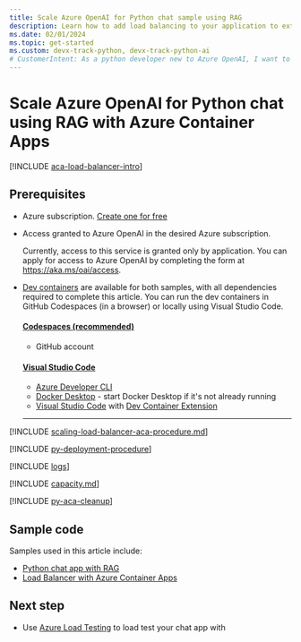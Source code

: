 ```yaml
---
title: Scale Azure OpenAI for Python chat sample using RAG
description: Learn how to add load balancing to your application to extend the chat app beyond the Azure OpenAI token and model quota limits. 
ms.date: 02/01/2024
ms.topic: get-started
ms.custom: devx-track-python, devx-track-python-ai
# CustomerIntent: As a python developer new to Azure OpenAI, I want to scale my OpenAI capacity to avoid rate limit errors.
---
```


# Scale Azure OpenAI for Python chat using RAG with Azure Container Apps

[!INCLUDE [aca-load-balancer-intro](../intro/includes/scaling-load-balancer-aca-introduction.md)]

## Prerequisites

* Azure subscription.  [Create one for free](https://azure.microsoft.com/free/ai-services?azure-portal=true) 
* Access granted to Azure OpenAI in the desired Azure subscription.

    Currently, access to this service is granted only by application. You can apply for access to Azure OpenAI by completing the form at https://aka.ms/oai/access.

* [Dev containers](https://containers.dev/) are available for both samples, with all dependencies required to complete this article. You can run the dev containers in GitHub Codespaces (in a browser) or locally using Visual Studio Code.

    #### [Codespaces (recommended)](#tab/github-codespaces)
    
    * GitHub account
    
    #### [Visual Studio Code](#tab/visual-studio-code)
    * [Azure Developer CLI](../azure-developer-cli/install-azd.md?tabs=winget-windows%2Cbrew-mac%2Cscript-linux&pivots=os-windows)
    * [Docker Desktop](https://www.docker.com/products/docker-desktop/) - start Docker Desktop if it's not already running
    * [Visual Studio Code](https://code.visualstudio.com/) with [Dev Container Extension](https://marketplace.visualstudio.com/items?itemName=ms-vscode-remote.remote-containers)
    
    ---

[!INCLUDE [scaling-load-balancer-aca-procedure.md](../intro/includes/scaling-load-balancer-aca-procedure.md)]

[!INCLUDE [py-deployment-procedure](../intro/includes/redeploy-procedure-py-chat.md)]

[!INCLUDE [logs](../intro/includes/scaling-load-balancer-aca-logs.md)]

[!INCLUDE [capacity.md](../intro/includes/scaling-load-balancer-capacity.md)]

[!INCLUDE [py-aca-cleanup](../intro/includes/scaling-load-balancer-aca-cleanup.md)]

## Sample code

Samples used in this article include: 

* [Python chat app with RAG](https://github.com/Azure-Samples/azure-search-openai-demo)
* [Load Balancer with Azure Container Apps](https://github.com/Azure-Samples/openai-aca-lb)

## Next step

* Use [Azure Load Testing](/azure/load-testing/) to load test your chat app with 
